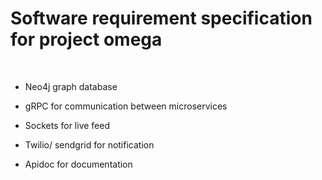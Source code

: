 # Software requirement specification for project omega

<br />

* Neo4j graph database

* gRPC for communication between microservices

* Sockets for live feed
 
* Twilio/ sendgrid for notification
 
* Apidoc for documentation